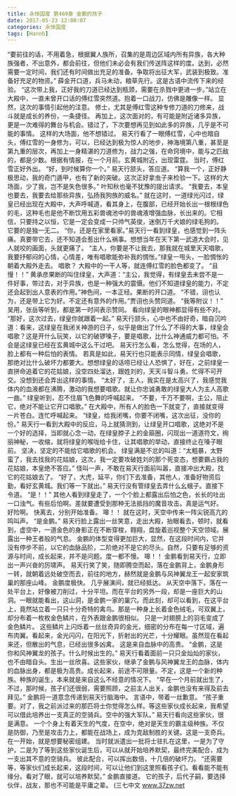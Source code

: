 ```yaml
---
title: 永恒国度 第469章 金鹏的孩子
date: 2017-05-23 12:00:07
categories: 永恒国度
tags: [Hannb]
---
```


“要前往的话，不用着急，根据翼人族所，召集的是周边区域内所有异族，各大种族强者，不出意外，都会前往，但他们未必会有我们传送阵这样的度。达到，必然需要一定时间，我们还有时间做出充足的准备。争取将出征大军，武装到极致。准备好充足的物资。”
薛金开口道，兵马未动，粮草先行。这是古语中流传下来的经验。
“这次带上我，正好我的刀道已经达到瓶颈，需要在杀戮中更进一步。”站立在大殿中，一直未曾开口话的傅红雪突然道。抱着一口战刀，仿佛是雕像一样。
显然，这次的事情引起他的注意。
修士，尤其是傅红雪这种专修刀道的刀修来，战斗就是成长的养份，一条捷径。
再加上，这次面对的，有可能是附近诸多异族，更是一次难得的舞台与机会。错过了，下次要想再见到如此多的异族，几乎是不可能的事情。
这样的大场面，他不想错过。
易天行看了一眼傅红雪，心中也暗自头，傅红雪的一身修为，可以，已经达到极为惊人的地步，神海境第八重，甚至是第九重的层次，再加上一身精湛的刀道修为，战力之强，在命窍境中，能与之匹敌的，都是少数。根据有情报，在一个月前。玄黄城附近，出现雷霆。
当时，傅红雪正好外出。
“好，到时候算你一个。”
易天行颔头，答应道。
“算我一个，正好静极思动，我的奇门遁甲，也有了新的突破。这次正好拿虫子来检验一下。这样的大场面，少了我，岂不是失色很多。”
叶知秋也毫不犹豫的提出请求。
“我要去，本皇也要去，我要去给那些异族，弘扬我狗族的威名。”
就在这时，一道绿光闪过，绿皇已经出现在大殿中，大声呼喊道，看其身上，在腹部，已经开始长出一根根绿色的毛，这种毛也是他不断饮用五彩兽魂池中的兽魂液增强血脉，长出来的。它相信，只要持之以恒，它是一定会变成一只帅气英俊，迷倒万千犬娘的绿毛狗的。
它要的是独一无二。
“你，还是在家里看家。”易天行一看到绿皇，也感觉到一阵头痛。真要带它去，还不知道会惹出什么祸事。想想当年在天下第一武道大会时，见人就咬的画面，头就更痛了。
“主人，你要是不让我去，那我就在城里天天唱歌，我要抒郁闷的心情，心情差，唯有唱歌能弥补我的惆怅。”绿皇一甩头，一脸惆怅的朝着大殿外走去。
唱歌？
大殿中的一干人等，就连傅红雪的脸色都变了。
“且慢！！”
黄承彦果断的叫住绿皇，大声道：“主公，我觉得，有绿皇去未尝不是一件好事，带过去，对于异族，也是一种强大的震慑。他们不知道绿皇的能力，不定还会起到出人意表的作用。”神色间，一本正经。果断的开口道。
“不错，诩也认为，还是带上它为好。不定还有意外的作用。”贾诩也头赞同道。
“我等附议！！”
吴用，张岳等听到，都是第一时间表示赞同。
看向绿皇的眼神都显得有些不对。
“那好，这次过去，绿皇你就跟着一起。”
易天行颔头，心中也不由好奇，暗自沉吟道：看来，这绿皇在我闭关神游的日子，似乎是做出了什么了不得的大事，绿皇会唱歌？这是开什么玩笑，以它的破锣嗓子，要是唱歌，比什么神通威力都可怕。不会是这绿皇已经在玄黄城中这么干过吧。
易天行怎么看，怎么觉得，在场的人，脸上都有一种后怕的表情。
若真是如此，易天行也只能表示同情，绿皇会唱歌，那绝对比什么破坏力都要大。想想绿皇的话唠已经让人恐惧了，好在，之前绿皇一直拼命追着它的花姑娘，没空四处溜达，跟姓刘的，天天斗智斗勇。忙得不可开交。没想到还会弄出这样的事情。
“太好了，主人，我实在是太高兴了，我感觉我体内的血液都在沸腾，激动的我想要唱歌。就让你忠诚勇敢的绿皇大人为主人高歌一曲。”
绿皇听到，忍不住眉飞色舞的呼喊起来。
“不要，千万不要啊，主公，阻止它，绝对不能让它开口唱歌。”
在大殿中，所有人的脸色一下就变了，直接就变得一片苍白。连忙呼喊起来。
“绿皇，给我闭嘴，你要不闭嘴，这次出征，没你的份。”
易天行一看到大殿中的反应，马上就猜测到，让绿皇开口唱歌，这绝对不是一个好的选择，当即就心念一动，在绿皇脖子上的金箍圈，闪现出一道道符文，绚丽神秘，一收缩，就将绿皇的喉咙给卡住，让其唱歌的举动，直接终止在嗓子眼前。
坚决，坚定的不能给它唱歌的机会。
绿皇满是不忿的叫道：“太粗暴，太野蛮了，我去找我的花姑娘，这次，我一定要攻破姓刘的那个死变态，想要霸占我的花姑娘，本皇绝不答应。”
怪叫一声，不敢在易天行面前叫嚣，直接冲出大殿，找它的花姑娘去了。
“好了，大虎，延平，你们下去准备，其他人，准备好物资后勤，看好玄黄城。我们等一下就出。”
易天行没有管绿皇去弄什么幺蛾子。直接下令道。
“是！！”
其他人看到绿皇走了，一个个脸上都露出后怕之色，长长的吐出一口浊气。有些后怕啊。差就要遭受到那种无法抵挡的魔音攻击。真是运气好。
好险啊。
快离去，分别开始准备。
嗥！！
就在这时，天空中传来一阵尖锐高亢的鸣叫声。
“是金鹏。”
易天行脸上露出一丝笑意，走出大殿，抬眼看去，顿时，就看到，虚空中，一道金色的身影正在不断穿梭，翱翔，盘旋着巡视整个天空领域。展露出一种王者般的气息。
金鹏的体型变得更加巨大，显然，在这段时间内，它并没有停步不前，以它的血脉品阶，二阶绝对不是它的尽头。自然，只要有足够的资源与时间，成长起来，并不是问题。度一都不慢。
嗥！！
金鹏看到易天行，立即出一声兴奋的厉啸声。
易天行笑了笑，随即腾空而起，落在金鹏背上，金鹏身形一转，就朝着远处破空而去，前往的地方，赫然就是金鹏与风神翼龙王一起安家筑巢的那座山峰。
金鹏度极快。
几乎展演间，就已经抵达。
从天空中落下，落在一处平台上，好像被刀削过，十分平坦。而在平台的另外一段，却是一座巨大的山洞。一眼就能看出，这山洞，是金鹏一家的巢穴。而此刻，却可以看到，在这平台上，竟然站立着一只只十分奇特的禽鸟。那是一种身上长着金色绒毛，可双翼上，却分布着一枚枚金色鳞片，在外表跟金鹏很相似。
只是一对翅膀上的羽毛变成了金色鳞片。
这些鳞片上闪烁着一丝丝奇异的金光，细密的分布在每一寸区域，遍布肉翼。看起来，金光闪闪，在阳光下，折射出的光芒，十分耀眼。虽然现在看起来还，但散出的气息，已经出很多凶禽。
这是来自血脉中的高贵。
“金鹏，这是你和风神翼龙的孩子。什么时候出生的。”
易天行看着面前一只只金灿灿的家伙，也不由暗自头。生出一丝欣喜。这些家伙，继承了金鹏与风神翼龙王的血脉，体内的血脉出身，都是极为高贵。成长起来，前途不可限量。不定，这是一个新的种族。种族的诞生，本来就是来自这么不经意的情况下。
“早在一个月前就出生了，不过，那时候，孩子们还很弱，需要照顾，之前主人出关，金鹏也没有来得及前去拜见。”
金鹏将一道意念传递到易天行脑海中。
言语中，带着一丝歉意。
“孩子重要。对了，我之前派过来的那匹将士你觉得怎么样。等这些家伙成长起来，我希望可以借此培养出一支真正的空骑兵。空中的强大军队。”
易天行看向这些家伙，很是满意。
一个个身上有着天生的气度，在空中，绝对是天生的霸主级种族。不仅是防御，乃至是攻击力上，都能在战场上，成为克敌制胜的关键。这是一支奇兵。
在一开始，就是想要秘密组建。
当时就派遣出一批将士驻扎在这里，一是为了守护，二是为了等到这些家伙诞生后，可以从就开始培养默契，最终完美配合，成为一支出其不意的空骑兵。
彼此配合，可以挥出数倍，十几倍的破坏力。
“还需要等，等家伙们成长起来，这段时间，可以让他们到这里照看孩子们。看看能不能有缘分。看对了眼，就可以培养默契。”
金鹏直接道。
它的孩子，后代子嗣，要选择伙伴，战友，那也不可能是平庸之辈。
(三七中文 www.37zw.net